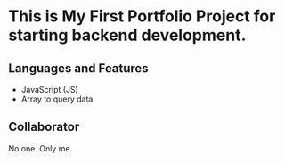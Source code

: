 # This is My First Portfolio Project for starting backend development.

## Languages and Features

- JavaScript (JS)
- Array to query data

## Collaborator

No one. Only me.
